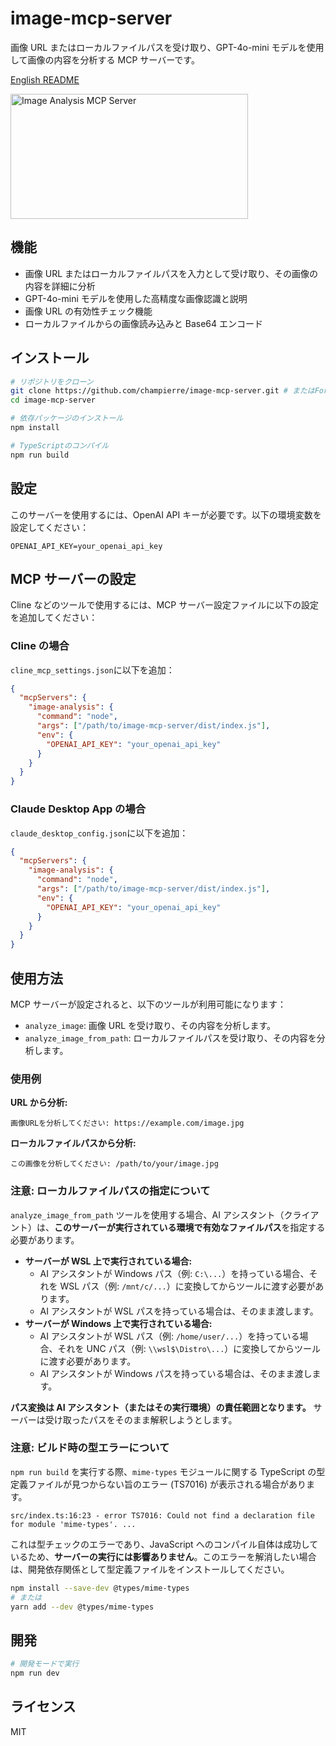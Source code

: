 # image-mcp-server

画像 URL またはローカルファイルパスを受け取り、GPT-4o-mini モデルを使用して画像の内容を分析する MCP サーバーです。

[English README](README.md)

<a href="https://glama.ai/mcp/servers/@champierre/image-mcp-server">
  <img width="380" height="200" src="https://glama.ai/mcp/servers/@champierre/image-mcp-server/badge" alt="Image Analysis MCP Server" />
</a>

## 機能

- 画像 URL またはローカルファイルパスを入力として受け取り、その画像の内容を詳細に分析
- GPT-4o-mini モデルを使用した高精度な画像認識と説明
- 画像 URL の有効性チェック機能
- ローカルファイルからの画像読み込みと Base64 エンコード

## インストール

```bash
# リポジトリをクローン
git clone https://github.com/champierre/image-mcp-server.git # またはForkしたリポジトリ
cd image-mcp-server

# 依存パッケージのインストール
npm install

# TypeScriptのコンパイル
npm run build
```

## 設定

このサーバーを使用するには、OpenAI API キーが必要です。以下の環境変数を設定してください：

```
OPENAI_API_KEY=your_openai_api_key
```

## MCP サーバーの設定

Cline などのツールで使用するには、MCP サーバー設定ファイルに以下の設定を追加してください：

### Cline の場合

`cline_mcp_settings.json`に以下を追加：

```json
{
  "mcpServers": {
    "image-analysis": {
      "command": "node",
      "args": ["/path/to/image-mcp-server/dist/index.js"],
      "env": {
        "OPENAI_API_KEY": "your_openai_api_key"
      }
    }
  }
}
```

### Claude Desktop App の場合

`claude_desktop_config.json`に以下を追加：

```json
{
  "mcpServers": {
    "image-analysis": {
      "command": "node",
      "args": ["/path/to/image-mcp-server/dist/index.js"],
      "env": {
        "OPENAI_API_KEY": "your_openai_api_key"
      }
    }
  }
}
```

## 使用方法

MCP サーバーが設定されると、以下のツールが利用可能になります：

- `analyze_image`: 画像 URL を受け取り、その内容を分析します。
- `analyze_image_from_path`: ローカルファイルパスを受け取り、その内容を分析します。

### 使用例

**URL から分析:**

```
画像URLを分析してください: https://example.com/image.jpg
```

**ローカルファイルパスから分析:**

```
この画像を分析してください: /path/to/your/image.jpg
```

### 注意: ローカルファイルパスの指定について

`analyze_image_from_path` ツールを使用する場合、AI アシスタント（クライアント）は、**このサーバーが実行されている環境で有効なファイルパス**を指定する必要があります。

- **サーバーが WSL 上で実行されている場合:**
  - AI アシスタントが Windows パス（例: `C:\...`）を持っている場合、それを WSL パス（例: `/mnt/c/...`）に変換してからツールに渡す必要があります。
  - AI アシスタントが WSL パスを持っている場合は、そのまま渡します。
- **サーバーが Windows 上で実行されている場合:**
  - AI アシスタントが WSL パス（例: `/home/user/...`）を持っている場合、それを UNC パス（例: `\\wsl$\Distro\...`）に変換してからツールに渡す必要があります。
  - AI アシスタントが Windows パスを持っている場合は、そのまま渡します。

**パス変換は AI アシスタント（またはその実行環境）の責任範囲となります。** サーバーは受け取ったパスをそのまま解釈しようとします。

### 注意: ビルド時の型エラーについて

`npm run build` を実行する際、`mime-types` モジュールに関する TypeScript の型定義ファイルが見つからない旨のエラー (TS7016) が表示される場合があります。

```
src/index.ts:16:23 - error TS7016: Could not find a declaration file for module 'mime-types'. ...
```

これは型チェックのエラーであり、JavaScript へのコンパイル自体は成功しているため、**サーバーの実行には影響ありません**。このエラーを解消したい場合は、開発依存関係として型定義ファイルをインストールしてください。

```bash
npm install --save-dev @types/mime-types
# または
yarn add --dev @types/mime-types
```

## 開発

```bash
# 開発モードで実行
npm run dev
```

## ライセンス

MIT
